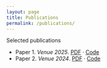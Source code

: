 ```yaml
---
layout: page
title: Publications
permalink: /publications/
---
```


Selected publications

- Paper 1. *Venue 2025*. [PDF](#) · [Code](#)
- Paper 2. *Venue 2024*. [PDF](#) · [Code](#)
